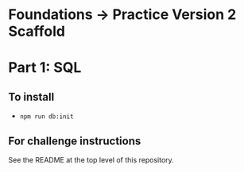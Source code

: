 # Foundations -> Practice Version 2 Scaffold

# Part 1: SQL

## To install

* `npm run db:init`

## For challenge instructions

See the README at the top level of this repository.
